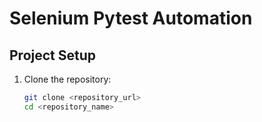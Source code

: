# Selenium Pytest Automation

## Project Setup

1. Clone the repository:
   ```sh
   git clone <repository_url>
   cd <repository_name>